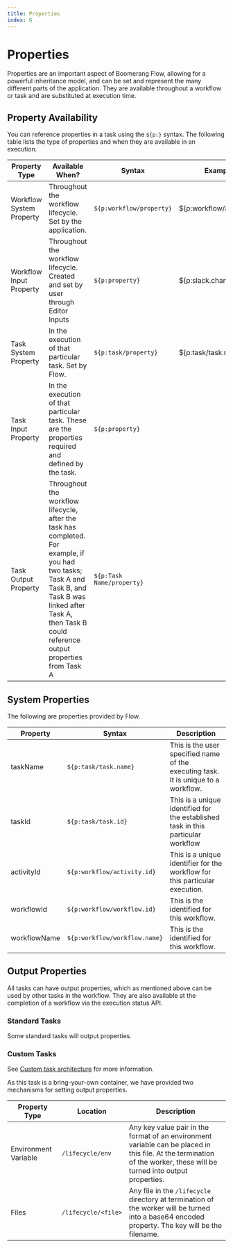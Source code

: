 ```yaml
---
title: Properties
index: 6
---
```


# Properties

Properties are an important aspect of Boomerang Flow, allowing for a powerful inheritance model, and can be set and represent the many different parts of the application. They are available throughout a workflow or task and are substituted at execution time.

## Property Availability

You can reference properties in a task using the `${p:}` syntax. The following table lists the type of properties and when they are available in an execution.

| Property Type            | Available When?                                                                                                                                                                                              | Syntax                    | Example                    |
| ------------------------ | ------------------------------------------------------------------------------------------------------------------------------------------------------------------------------------------------------------ | ------------------------- | -------------------------- |
| Workflow System Property | Throughout the workflow lifecycle. Set by the application.                                                                                                                                                   | `${p:workflow/property}`  | \${p:workflow/activity.id} |
| Workflow Input Property  | Throughout the workflow lifecycle. Created and set by user through Editor Inputs                                                                                                                           | `${p:property}`           | \${p:slack.channel}        |
| Task System Property     | In the execution of that particular task. Set by Flow.                                                                                                                                           | `${p:task/property}`      | \${p:task/task.name}       |
| Task Input Property      | In the execution of that particular task. These are the properties required and defined by the task.                                                                                                         | `${p:property}`           |                            |
| Task Output Property     | Throughout the workflow lifecycle, after the task has completed. For example, if you had two tasks; Task A and Task B, and Task B was linked after Task A, then Task B could reference output properties from Task A | `${p:Task Name/property}` |                            |

## System Properties

The following are properties provided by Flow.

| Property     | Syntax                        | Description                                                                        |
| ------------ | ----------------------------- | ---------------------------------------------------------------------------------- |
| taskName     | `${p:task/task.name}`         | This is the user specified name of the executing task. It is unique to a workflow. |
| taskId       | `${p:task/task.id}`           | This is a unique identified for the established task in this particular workflow   |
| activityId   | `${p:workflow/activity.id}`   | This is a unique identifier for the workflow for this particular execution.        |
| workflowId   | `${p:workflow/workflow.id}`   | This is the identified for this workflow.                                          |
| workflowName | `${p:workflow/workflow.name}` | This is the identified for this workflow.                                          |

## Output Properties

All tasks can have output properties, which as mentioned above can be used by other tasks in the workflow. They are also available at the completion of a workflow via the execution status API.

### Standard Tasks

Some standard tasks will output properties.

### Custom Tasks

See [Custom task architecture](/boomerang-flow/architecture/architecture-overview) for more information.

As this task is a bring-your-own container, we have provided two mechanisms for setting output properties.

| Property Type | Location                        | Description                                                                        |
| ------------ | ----------------------------- | ---------------------------------------------------------------------------------- |
| Environment Variable     | `/lifecycle/env`         | Any key value pair in the format of an environment variable can be placed in this file. At the termination of the worker, these will be turned into output properties. |
| Files       | `/lifecycle/<file>`           | Any file in the `/lifecycle` directory at termination of the worker will be turned into a base64 encoded property. The key will be the filename. |
